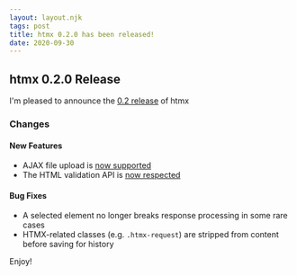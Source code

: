 ```yaml
---
layout: layout.njk
tags: post
title: htmx 0.2.0 has been released!
date: 2020-09-30
---
```


## htmx 0.2.0 Release

I'm pleased to announce the [0.2 release](https://unpkg.com/browse/htmx.org@0.2.0/) of htmx

### Changes

#### New Features

* AJAX file upload is [now supported](/docs#files)
* The HTML validation API is [now respected](/docs#validation)

#### Bug Fixes

* A selected element no longer breaks response processing in some rare cases
* HTMX-related classes (e.g. `.htmx-request`) are stripped from content before saving for history

Enjoy!
